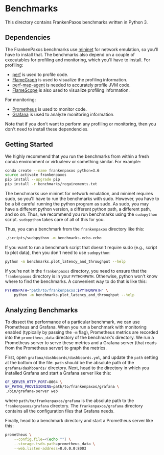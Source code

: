 # Benchmarks
This directory contains FrankenPaxos benchmarks written in Python 3.

## Dependencies
The FrankenPaxos benchmarks use [mininet](http://mininet.org/download/) for
network emulation, so you'll have to install that. The benchmarks also depend
on a couple of executables for profiling and monitoring, which you'll have to
install. For profiling:

- [perf](https://perf.wiki.kernel.org/index.php/Tutorial) is used to profile
  code.
- [FlameGraph](https://github.com/brendangregg/FlameGraph) is used to visualize
  the profiling information.
- [perf-map-agent](https://github.com/jvm-profiling-tools/perf-map-agent) is
  needed to accurately profile JVM code.
- [FlameScope](https://github.com/Netflix/flamescope) is also used to visualize
  profiling information.

For monitoring:

- [Prometheus](https://prometheus.io/) is used to monitor code.
- [Grafana](https://grafana.com/) is used to analyze monitoring information.

Note that if you don't want to perform any profiling or monitoring, then you
don't need to install these dependencies.

## Getting Started
We highly recommend that you run the benchmarks from within a fresh conda
environment or virtualenv or something similar. For example:

```bash
conda create --name frankenpaxos python=3.6
source activate frankenpaxos
pip install --upgrade pip
pip install -r benchmarks/requirements.txt
```

The benchmarks use mininet for network emulation, and mininet requires sudo, so
you'll have to run the benchmarks with sudo. However, you have to be a bit
careful running the python program as sudo. As sudo, you may have a different
python version, a different python path, a different path, and so on. Thus, we
recommend you run benchmarks using the `sudopython` script. `sudopython` takes
care of all of this for you.

Thus, you can a benchmark from the `frankenpaxos` directory like this:

```bash
./scripts/sudopython -m benchmarks.echo.echo
```

If you want to run a benchmark script that doesn't require sudo (e.g., script
to plot data), then you don't need to use `sudopython`:

```bash
python -m benchmarks.plot_latency_and_throughput --help
```

If you're not in the `frankenpaxos` directory, you need to ensure that the
`frankenpaxos` directory is in your `PYTHONPATH`. Otherwise, python won't know
where to find the benchmarks. A convenient way to do that is like this:

```bash
PYTHONPATH="path/to/frankenpaxos:$PYTHONPATH" \
    python -m benchmarks.plot_latency_and_throughput --help
```

## Analyzing Benchmarks
To dissect the performance of a particular benchmark, we can use Prometheus and
Grafana. When you run a benchmark with monitoring enabled (typically by passing
the `-m` flag), Prometheus metrics are recorded into the `prometheus_data`
directory of the benchmark's directory. We run a Prometheus server to serve
these metrics and a Grafana server (that reads from the Prometheus server) to
graph the metrics.

First, open `grafana/dashboards/dashboards.yml`, and update the `path`
setting at the bottom of the file. `path` should be the absolute path of the
`grafana/dashboards/` directory. Next, head to the directory in which you
installed Grafana and start a Grafana server like this:

```bash
GF_SERVER_HTTP_PORT=8004 \
GF_PATHS_PROVISIONING=path/to/frankenpaxos/grafana \
./bin/grafana-server web
```

where `path/to/frankenpaxos/grafana` is the absolute path to the
`frankenpaxos/grafana` directory. The `frankenpaxos/grafana` directory contains
all the configuration files that Grafana needs.

Finally, head to a benchmark directory and start a Prometheus server like this:

```bash
prometheus \
    --config.file=<(echo "") \
    --storage.tsdb.path=prometheus_data \
    --web.listen-address=0.0.0.0:8003
```
